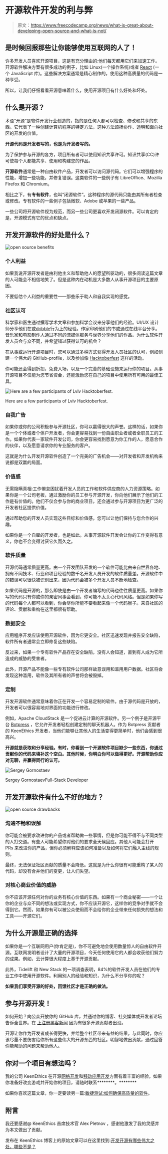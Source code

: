 # 开源软件开发的利与弊

> 原文：<https://www.freecodecamp.org/news/what-is-great-about-developing-open-source-and-what-is-not/>

## 是时候回报那些让你能够使用互联网的人了！

许多开发人员喜欢开源项目，这是有充分理由的:他们每天都用它们来加速工作。开源软件解决方案有很多成功的例子，比如 Linux(一个操作系统)或者 [React](https://keenethics.com/tech-front-end-react) (一个 JavaScript 库)。这些解决方案通常是精心制作的，使用这种高质量的代码是一种享受。

所以，让我们仔细看看开源意味着什么，使用开源项目有什么好处和坏处。

## **什么是开源？**

术语“开源”是软件开发行业创造的，指的是任何人都可以检查、修改和共享的东西。它代表了一种创建计算机程序的特定方法，这种方法颂扬协作、透明和面向社区的开发的价值。

**开源代码是开发者写的，也是为开发者写的。**

为了保护参与开源的各方，项目所有者可以使用知识共享许可。知识共享(CC)许可使每个人都能共享、使用和构建您的作品。

**开源软件**通常是一种自由软件产品，开发者可以访问源代码。它们可以增强程序的性能，增加一些功能，并修复错误。这类软件的一些例子有 LibreOffice、Mozilla Firefox 和 Chromium。

相比之下，有**专有软件**，也叫“闭源软件”。这种程序的源代码只能由其所有者检查或修改。专有软件的一些例子包括微软、Adobe 或苹果的一些产品。

一些公司将开源软件视为规范，而另一些公司更喜欢开发闭源软件。可以肯定的是，开源模式有它的优点和缺点。

## 开发开源软件的好处是什么？

![open source benefits](img/92b1c63a8dca0930b771d859392b2010.png)

### **个人利益**

如果我说开源开发者是由利他主义和帮助他人的愿望所驱动的，很多阅读这篇文章的人可能会不相信地笑了。但是这种内在动机是大多数人从事开源项目的主要原因。

不要低估个人利益的重要性——那些乐于助人和自我实现的感觉。

### **社区认可**

科学家和医生通过撰写学术文章和参加科学会议来分享他们的经验。UI/UX 设计师分享他们在[](https://www.behance.net/ec6c70)或[dribble](https://dribbble.com/)行为上的经验。作家印刷他们的书或通过在线平台分享。音乐家和电影制作人通过不同的流媒体服务与世界分享他们的作品。为什么软件开发人员会与众不同，并希望错过获得认可的机会？

在从事或运行开源项目时，您可以通过多种方式获得开发人员社区的认可，例如创建一个伟大的 GitHub-profile，以及参加像 [Hacktoberfest](https://hacktoberfest.digitalocean.com/) 这样的活动。

你可能还会得到折扣，免费入场，以及一个完善的基础设施来运行你的项目。从事开源项目不仅能为您节省资金，还能激励您在自己的项目中使用所有可用的最佳工具。

![Here are a few participants of Lviv Hacktoberfest.](img/d1b96f21614eb8c47a8eb20ea3a9eadb.png)

Here are a few participants of Lviv Hacktoberfest. 

### **自我广告**

如果你或你的公司积极参与开源社区，你可以赢得很大的声誉。这样的话，如果你是一个个体或者个体户开发者，你会更容易找到一份自由职业者或者全职员工的工作。如果你代表一家软件开发公司，你会更容易找到愿意为你工作的人，愿意合作的伙伴，以及愿意请求你的专业服务的客户。

这就是为什么开发开源软件创造了一个完美的广告机会——对开发者和开发机构来说都是双赢的局面。

### **价值感**

无需隐瞒真相:工作倦怠困扰着开发人员的工作和软件供应商的人力资源策略。如果你是一个公司老板，通过激励你的员工参与开源开发，你向他们展示了他们的工作是有价值的。他们不仅会参与你的商业项目，还会通过参与开源项目为更广泛的开发者社区提供价值。

通过帮助您的开发人员实现这些目标和价值感，您可以让他们保持与您合作的兴趣。

如果你是一个自雇的开发者，也是如此。从事开源软件开发会让你的工作变得有意义，你也不会变得讨厌它久而久之。

### **软件质量**

开源代码通常质量更高。由一个开发团队开发的一个软件可能比由来自世界各地、拥有不同技术、行业和项目经验的数千名开发人员开发的软件质量差。开源软件中的错误可以很快被识别出来，因为代码会被多个开发人员不断地检查。

如果代码是开源的，那么即使是由一个开发者编写的代码也往往质量更高。如果你写的代码只有你或你的亲密同事会看到，你可能不太关心代码风格。但是如果你写的代码每个人都可以看到，你会尽你所能不要看起来像一个代码猴子。来自社区的评论、贡献和重构在这里都很有帮助。

### **数据安全**

应用程序开发应该使用开源软件，因为它更安全。社区迅速发现并报告安全缺陷，软件所有者通常会立即修复这些缺陷。

反过来，如果一个专有软件产品存在安全缺陷，没有人会知道，直到有人成为它所造成的威胁的受害者。

此外，开源产品不能像一些专有软件公司那样故意误用和滥用用户数据。社区将会发现这种滥用，软件及其所有者的声誉将会被毁掉。

### **定制**

开发开源软件通常意味着你正在开发一个容易定制的软件。由于源代码是开放的，开发者可以很容易地对界面的功能进行修改。

例如，Apache CloudStack 是一个促进云计算的开源软件。另一个例子是开源平台 [Botpress](https://botpress.io/) ，它允许开发者轻松创建定制的聊天机器人。作为 Botpress 贡献者的 KeenEthics 开发者，当他们能够让其他人的生活变得更简单时，他们会感到很高兴。

**开源就是获取和分享经验。有时，你看到一个开源软件项目缺少一些东西，你通过贡献你的代码来填补这个空白。其他时候，你明白你可以做得更好。开源帮助你应对无聊，并赢得同行的认可。**

![Sergey Gornostaev](img/03a9b56843d28c8782e4e98b347ed268.png)

Sergey GornostaevFull-Stack Developer 

## 开发开源软件有什么不好的地方？

![open source drawbacks](img/a2badf57bac670b7c6c74f5d649a6a59.png)

### **沟通不畅和误解**

你可能会被要求改进你的产品或者帮助做一些事情，但是你可能不得不与不同类型的人打交道。有些人可能希望你对他们的要求全天候回应。其他人可能会打开 PRs 来改进你的产品，但你必须解释应该如何准备以及如何将它们融入主线的规则。

最终，无法保证社区贡献的质量不会降低。这就是为什么你很有可能重构了某人的代码，却没有合并他们的变更，让人们失望。

### **对核心商业价值的威胁**

你不应该开源任何对你的业务有核心价值的东西。如果有一个商业秘密——一个让你的企业与众不同的想法或实现方式，你不应该开源它，这样你的竞争对手就不会得到它。然而，如果你有可以被公众使用而不会给你的企业带来任何损失的想法和工具——开源它们。

## **为什么开源是正确的选择**

如果你是一个互联网用户(你肯定是)，你不可避免地会使用数量惊人的自由软件开源。互联网发明者设计了大量的开源项目，今天任何使用它的人都会收获他们努力的成果。例如，云计算很大程度上基于开源贡献。

此外，Tidelift 和 New Stack 的一项调查表明，84%的软件开发人员在他们的专业工作中使用开源软件。利用别人的经验和知识，为什么不分享你的呢？

**如果我们享受开源的好处，回馈社区才是正确的做法。**

## **参与开源开发！**

如何开始？向公众开放你的 GitHub 库，并通过你的博客、社交媒体或开发者论坛告诉全世界。在 [上注册黑客新闻](https://news.ycombinator.com/) 因为有很多开源贡献者出没。

开源让你作为开发者成长得更快，并给整个社区带来有益的结果。与此同时，你应该尽量不要伤害给你所有这些伟大的开源东西的社区。明智地做出贡献，通过回答你能帮助的问题来帮助他人。

## 你对一个项目有想法吗？

我的公司 KeenEthics 在开源[网络开发](https://keenethics.com/services-web-development)和[移动应用开发](https://keenethics.com/services-mobile-development)方面有着丰富的经验。如果你准备好改变游戏并开始你的项目，请随时联系********。********

如果你喜欢这篇文章，你一定要读另一篇:[敏捷测试:如何确保高质量的软件](https://keenethics.com/blog/agile-testing)。

## 附言

我还要感谢@ KeenEthics 首席技术官 Alex Pletnov ，感谢他激发了我的灵感并为本文做出了贡献。

发布在 KeenEthics 博客上的原始文章可以在这里找到:[开发开源有哪些伟大之处，哪些不是？](https://keenethics.com/blog/1554243600000-open-source)